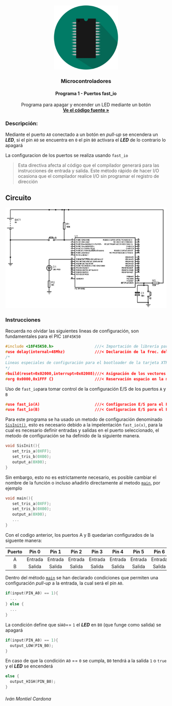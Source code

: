 <!-- PROJECT LOGO -->
<br />
<p align="center">
  <a href="https://github.com/begeistert/microcontrollers-ccs-c-compiler/tree/main/fast_io#microcontroladores">
    <img src="https://github.com/begeistert/microcontrollers-ccs-c-compiler/blob/main/circuits/pic.png" alt="Logo" width="200" height="200">
  </a>
  <h3 align="center">Microcontroladores</h3>
  <h4 align="center">Programa 1 - Puertos fast_io</h4>
  <p align="center">
    Programa para apagar y encender un LED mediante un botón
    <br />
    <a href="https://github.com/begeistert/microcontrollers-ccs-c-compiler/blob/main/src/fast_io/fast_io.c"><strong>Ve el código fuente »</strong></a>
    <br />
  </p>
  </p>

### Descripción:

Mediante el puerto `A0` conectado a un botón en _pull-up_ se encendera un
_**LED**_, si el pin `A0` se encuentra en `0` el pin `B0` activara el _**LED**_
de lo contrario lo apagará

La configuracion de los puertos se realiza usando `fast_io`

> Esta directiva afecta al código que el compilador generará para las
> instrucciones de entrada y salida. Este método rápido de hacer I/O ocasiona
> que el compilador realice I/O sin programar el registro de dirección

## Circuito

<p align="center">
  <a href="https://github.com/begeistert/microcontrollers-ccs-c-compiler/tree/main/fast_io#circuito">
    <img src="https://github.com/begeistert/microcontrollers-ccs-c-compiler/blob/main/circuits/fast_io.jpg?raw=true">
  </a>
</p>

### Instrucciones

Recuerda no olvidar las siguientes lineas de configuración, son fundamentales
para el PIC `18F45K50`

```c
#include <18F45K50.h>                  ///< Importación de librería para el PIC
#use delay(internal=48Mhz)             ///< Declaración de la frec. del Oscilador
/*
Lineas especiales de configuración para el bootloader de la tarjeta XTRAINER LITE de Microside
*/
#build(reset=0x02000,interrupt=0x02008)///< Asignación de los vectores de reset e interrupción
#org 0x0000,0x1FFF {}                  ///< Reservación espacio en la memoría
```
Uso de `fast_io`para tomar control de la configuración E/S de los puertos `A` y `B`
```c
#use fast_io(A)                        ///< Configuracion E/S para el PORT A
#use fast_io(B)                        ///< Configuracion E/S para el PORT B
```

Para este programa se ha usado un metodo de configuración denominado
[`SisInit()`](https://github.com/begeistert/microcontrollers-ccs-c-compiler/blob/fcfacda5cac251dd9f4ae61bc9bedbb9a21a5040/fast_io/fast_io.c#L27),
esto es necesario debido a la impelentación `fast_io(x)`, para la cual es
necesario definir entradas y salidas en el puerto seleccionado, el metodo de
configuración se ha definido de la siguiente manera.

```c
void SisInit(){
   set_tris_a(0XFF);
   set_tris_b(0X00);
   output_a(0X00);
}
```

Sin embargo, esto no es estrictamente necesario, es posible cambiar el nombre de
la función o incluso añadirlo directamente al metodo
[`main`](https://github.com/begeistert/microcontrollers-ccs-c-compiler/blob/fcfacda5cac251dd9f4ae61bc9bedbb9a21a5040/fast_io/fast_io.c#L41),
por ejemplo

```c
void main(){
   set_tris_a(0XFF);
   set_tris_b(0X00);
   output_a(0X00);
   ...
}
```

Con el codigo anterior, los puertos A y B quedarian configurados de la siguente
manera:

| Puerto |  Pin 0  |  Pin 1  |  Pin 2  |  Pin 3  |  Pin 4  |  Pin 5  |  Pin 6  |  Pin 7  |
| :----: | :-----: | :-----: | :-----: | :-----: | :-----: | :-----: | :-----: | :-----: |
|   A    | Entrada | Entrada | Entrada | Entrada | Entrada | Entrada | Entrada | Entrada |
|   B    | Salida  | Salida  | Salida  | Salida  | Salida  | Salida  | Salida  | Salida  |

Dentro del método
[`main`](https://github.com/begeistert/microcontrollers-ccs-c-compiler/blob/fcfacda5cac251dd9f4ae61bc9bedbb9a21a5040/fast_io/fast_io.c#L41)
se han declarado condiciones que permiten una configuración _pull-up_ a la
entrada, la cual será el pin `A0`.

```c
if(input(PIN_A0) == 1){
  ...
} else {
  ...
}
```

La condición define que si`A0`== `1` el _**LED**_ en `B0` (que funge como
salida) se apagará

```c
if(input(PIN_A0) == 1){
  output_LOW(PIN_B0);
}
```

En caso de que la condición `A0` == `0` se cumpla, `B0` tendrá a la salida `1` o
`true` y el _**LED**_ se encenderá

```c
else {
  output_HIGH(PIN_B0);
}
```

###### Iván Montiel Cardona
